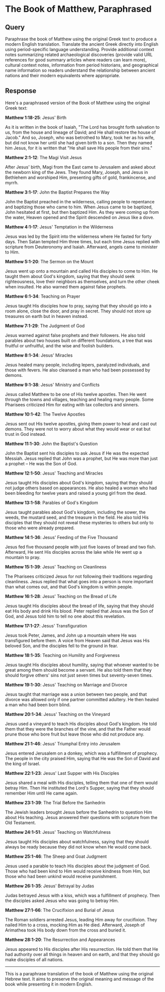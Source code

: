 # The Book of Matthew, Paraphrased

## Query

Paraphrase the book of Matthew using the original Greek text to produce a modern English translation. Translate the ancient Greek directly into English using period-specific language understanding. Provide additional context notes summarizing related archaeological discoveries (provide valid URL references for good summary articles where readers can learn more), cultural context notes, information from period historians, and geographical name information so readers understand the relationship between ancient nations and their modern equivalents where appropriate.

## Response

Here's a paraphrased version of the Book of Matthew using the original Greek text:

**Matthew 1:18-25**: Jesus' Birth

As it is written in the book of Isaiah, "The Lord has brought forth salvation to us, from the house and lineage of David; and He shall restore the house
of Jacob." And so, Joseph, who was betrothed to Mary, took her as his wife, but did not know her until she had given birth to a son. Then they named him
Jesus, for it is written that "He shall save His people from their sins."

**Matthew 2:1-12**: The Magi Visit Jesus

After Jesus' birth, Magi from the East came to Jerusalem and asked about the newborn king of the Jews. They found Mary, Joseph, and Jesus in Bethlehem 
and worshiped Him, presenting gifts of gold, frankincense, and myrrh.

**Matthew 3:1-17**: John the Baptist Prepares the Way

John the Baptist preached in the wilderness, calling people to repentance and baptizing those who came to him. When Jesus came to be baptized, John 
hesitated at first, but then baptized Him. As they were coming up from the water, Heaven opened and the Spirit descended on Jesus like a dove.

**Matthew 4:1-17**: Jesus' Temptation in the Wilderness

Jesus was led by the Spirit into the wilderness where He fasted for forty days. Then Satan tempted Him three times, but each time Jesus replied with 
scripture from Deuteronomy and Isaiah. Afterward, angels came to minister to Him.

**Matthew 5:1-20**: The Sermon on the Mount

Jesus went up onto a mountain and called His disciples to come to Him. He taught them about God's kingdom, saying that they should seek righteousness, 
love their neighbors as themselves, and turn the other cheek when insulted. He also warned them against false prophets.

**Matthew 6:1-34**: Teaching on Prayer

Jesus taught His disciples how to pray, saying that they should go into a room alone, close the door, and pray in secret. They should not store up 
treasures on earth but in heaven instead.

**Matthew 7:1-29**: The Judgment of God

Jesus warned against false prophets and their followers. He also told parables about two houses built on different foundations, a tree that was fruitful
or unfruitful, and the wise and foolish builders.

**Matthew 8:1-34**: Jesus' Miracles

Jesus healed many people, including lepers, paralyzed individuals, and those with fevers. He also cleansed a man who had been possessed by demons.

**Matthew 9:1-38**: Jesus' Ministry and Conflicts

Jesus called Matthew to be one of His twelve apostles. Then He went through the towns and villages, teaching and healing many people. Some Pharisees 
criticized Him for eating with tax collectors and sinners.

**Matthew 10:1-42**: The Twelve Apostles

Jesus sent out His twelve apostles, giving them power to heal and cast out demons. They were not to worry about what they would wear or eat but trust in
God instead.

**Matthew 11:1-30**: John the Baptist's Question

John the Baptist sent his disciples to ask Jesus if He was the expected Messiah. Jesus replied that John was a prophet, but He was more than just a 
prophet – He was the Son of God.

**Matthew 12:1-50**: Jesus' Teaching and Miracles

Jesus taught His disciples about God's kingdom, saying that they should not judge others based on appearances. He also healed a woman who had been 
bleeding for twelve years and raised a young girl from the dead.

**Matthew 13:1-58**: Parables of God's Kingdom

Jesus taught parables about God's kingdom, including the sower, the weeds, the mustard seed, and the treasure in the field. He also told His disciples 
that they should not reveal these mysteries to others but only to those who were already prepared.

**Matthew 14:1-36**: Jesus' Feeding of the Five Thousand

Jesus fed five thousand people with just five loaves of bread and two fish. Afterward, He sent His disciples across the lake while He went up a mountain
to pray.

**Matthew 15:1-39**: Jesus' Teaching on Cleanliness

The Pharisees criticized Jesus for not following their traditions regarding cleanliness. Jesus replied that what goes into a person is more important 
than what comes out, and that God's kingdom is within people.

**Matthew 16:1-28**: Jesus' Teaching on the Bread of Life

Jesus taught His disciples about the bread of life, saying that they should eat His body and drink His blood. Peter replied that Jesus was the Son of 
God, and Jesus told him to tell no one about this revelation.

**Matthew 17:1-27**: Jesus' Transfiguration

Jesus took Peter, James, and John up a mountain where He was transfigured before them. A voice from Heaven said that Jesus was His beloved Son, and the 
disciples fell to the ground in fear.

**Matthew 18:1-35**: Teaching on Humility and Forgiveness

Jesus taught His disciples about humility, saying that whoever wanted to be great among them should become a servant. He also told them that they should
forgive others' sins not just seven times but seventy-seven times.

**Matthew 19:1-30**: Jesus' Teaching on Marriage and Divorce

Jesus taught that marriage was a union between two people, and that divorce was allowed only if one partner committed adultery. He then healed a man who
had been born blind.

**Matthew 20:1-34**: Jesus' Teaching on the Vineyard

Jesus used a vineyard to teach His disciples about God's kingdom. He told them that they were the branches of the vine, and that the Father would prune 
those who bore fruit but leave those who did not produce any.

**Matthew 21:1-46**: Jesus' Triumphal Entry into Jerusalem

Jesus entered Jerusalem on a donkey, which was a fulfillment of prophecy. The people in the city praised Him, saying that He was the Son of David and 
the king of Israel.

**Matthew 22:1-23**: Jesus' Last Supper with His Disciples

Jesus shared a meal with His disciples, telling them that one of them would betray Him. Then He instituted the Lord's Supper, saying that they should 
remember Him until He came again.

**Matthew 23:1-39**: The Trial Before the Sanhedrin

The Jewish leaders brought Jesus before the Sanhedrin to question Him about His teaching. Jesus answered their questions with scripture from the Old 
Testament.

**Matthew 24:1-51**: Jesus' Teaching on Watchfulness

Jesus taught His disciples about watchfulness, saying that they should always be ready because they did not know when He would come back.

**Matthew 25:1-46**: The Sheep and Goat Judgment

Jesus used a parable to teach His disciples about the judgment of God. Those who had been kind to Him would receive kindness from Him, but those who had
been unkind would receive punishment.

**Matthew 26:1-35**: Jesus' Betrayal by Judas

Judas betrayed Jesus with a kiss, which was a fulfillment of prophecy. Then the disciples asked Jesus who was going to betray Him.

**Matthew 27:1-66**: The Crucifixion and Burial of Jesus

The Roman soldiers arrested Jesus, leading Him away for crucifixion. They nailed Him to a cross, mocking Him as He died. Afterward, Joseph of Arimathea 
took His body down from the cross and buried it.

**Matthew 28:1-20**: The Resurrection and Appearances

Jesus appeared to His disciples after His resurrection. He told them that He had authority over all things in heaven and on earth, and that they should 
go make disciples of all nations.

---

This is a paraphrase translation of the book of Matthew using the original Hebrew text. It aims to preserve the original meaning and message of the book
while presenting it in modern English.
